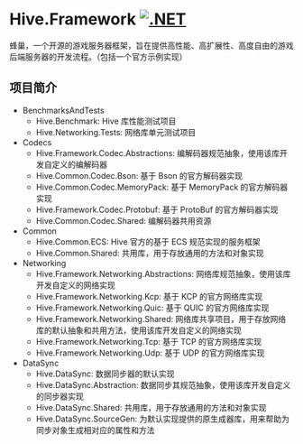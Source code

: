 # Hive.Framework [![.NET](https://github.com/Corona-Studio/Hive.Framework/actions/workflows/dotnet.yml/badge.svg)](https://github.com/Corona-Studio/Hive.Framework/actions/workflows/dotnet.yml)

蜂巢，一个开源的游戏服务器框架，旨在提供高性能、高扩展性、高度自由的游戏后端服务器的开发流程。（包括一个官方示例实现）

## 项目简介

+ BenchmarksAndTests
  - Hive.Benchmark: Hive 库性能测试项目
  - Hive.Networking.Tests: 网络库单元测试项目
+ Codecs
  - Hive.Framework.Codec.Abstractions: 编解码器规范抽象，使用该库开发自定义的编解码器
  - Hive.Common.Codec.Bson: 基于 Bson 的官方解码器实现
  - Hive.Common.Codec.MemoryPack: 基于 MemoryPack 的官方解码器实现
  - Hive.Framework.Codec.Protobuf: 基于 ProtoBuf 的官方解码器实现
  - Hive.Common.Codec.Shared: 编解码器共用资源
+ Common
  - Hive.Common.ECS: Hive 官方的基于 ECS 规范实现的服务框架
  - Hive.Common.Shared: 共用库，用于存放通用的方法和对象实现
+ Networking
  - Hive.Framework.Networking.Abstractions: 网络库规范抽象，使用该库开发自定义的网络实现
  - Hive.Framework.Networking.Kcp: 基于 KCP 的官方网络库实现
  - Hive.Framework.Networking.Quic: 基于 QUIC 的官方网络库实现
  - Hive.Framework.Networking.Shared: 网络库共享项目，用于存放网络库的默认抽象和共用方法，使用该库开发自定义的网络实现
  - Hive.Framework.Networking.Tcp: 基于 TCP 的官方网络库实现
  - Hive.Framework.Networking.Udp: 基于 UDP 的官方网络库实现
+ DataSync
  - Hive.DataSync: 数据同步器的默认实现
  - Hive.DataSync.Abstraction: 数据同步其规范抽象，使用该库开发自定义的同步器实现
  - Hive.DataSync.Shared: 共用库，用于存放通用的方法和对象实现
  - Hive.DataSync.SourceGen: 为默认实现提供的原生成器库，用来帮助为同步对象生成相对应的属性和方法
